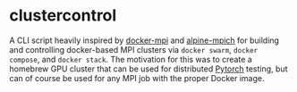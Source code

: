 # clustercontrol

A CLI script heavily inspired by [docker-mpi](https://github.com/czerenkow/docker-mpi) and [alpine-mpich](https://github.com/NLKNguyen/alpine-mpich) for building and controlling docker-based MPI clusters via `docker swarm`, `docker compose`, and `docker stack`. The motivation for this was to create a homebrew GPU cluster that can be used for distributed [Pytorch](https://github.com/pytorch/pytorch) testing, but can of course be used for any MPI job with the proper Docker image. 